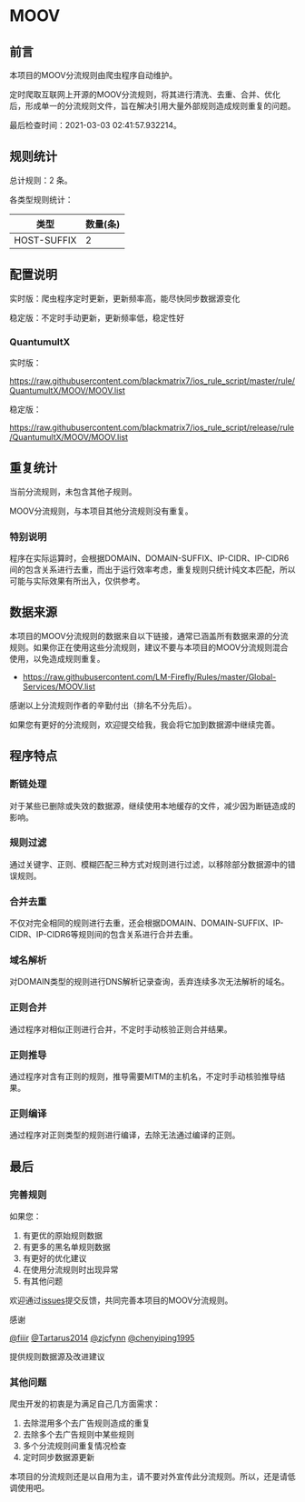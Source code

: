 # MOOV

## 前言

本项目的MOOV分流规则由爬虫程序自动维护。

定时爬取互联网上开源的MOOV分流规则，将其进行清洗、去重、合并、优化后，形成单一的分流规则文件，旨在解决引用大量外部规则造成规则重复的问题。



最后检查时间：2021-03-03 02:41:57.932214。

## 规则统计

总计规则：2 条。

各类型规则统计：

| 类型 | 数量(条) |
| ---- | ---- |
| HOST-SUFFIX | 2 |
## 配置说明

实时版：爬虫程序定时更新，更新频率高，能尽快同步数据源变化

稳定版：不定时手动更新，更新频率低，稳定性好

### QuantumultX 
实时版：

https://raw.githubusercontent.com/blackmatrix7/ios_rule_script/master/rule/QuantumultX/MOOV/MOOV.list

稳定版：

https://raw.githubusercontent.com/blackmatrix7/ios_rule_script/release/rule/QuantumultX/MOOV/MOOV.list

## 重复统计


当前分流规则，未包含其他子规则。



MOOV分流规则，与本项目其他分流规则没有重复。
### 特别说明
程序在实际运算时，会根据DOMAIN、DOMAIN-SUFFIX、IP-CIDR、IP-CIDR6间的包含关系进行去重，而出于运行效率考虑，重复规则只统计纯文本匹配，所以可能与实际效果有所出入，仅供参考。

## 数据来源

本项目的MOOV分流规则的数据来自以下链接，通常已涵盖所有数据来源的分流规则。如果你正在使用这些分流规则，建议不要与本项目的MOOV分流规则混合使用，以免造成规则重复。

- https://raw.githubusercontent.com/LM-Firefly/Rules/master/Global-Services/MOOV.list


感谢以上分流规则作者的辛勤付出（排名不分先后）。

如果您有更好的分流规则，欢迎提交给我，我会将它加到数据源中继续完善。

## 程序特点

### 断链处理

对于某些已删除或失效的数据源，继续使用本地缓存的文件，减少因为断链造成的影响。

### 规则过滤

通过关键字、正则、模糊匹配三种方式对规则进行过滤，以移除部分数据源中的错误规则。

### 合并去重

不仅对完全相同的规则进行去重，还会根据DOMAIN、DOMAIN-SUFFIX、IP-CIDR、IP-CIDR6等规则间的包含关系进行合并去重。

### 域名解析

对DOMAIN类型的规则进行DNS解析记录查询，丢弃连续多次无法解析的域名。

### 正则合并

通过程序对相似正则进行合并，不定时手动核验正则合并结果。

### 正则推导

通过程序对含有正则的规则，推导需要MITM的主机名，不定时手动核验推导结果。

### 正则编译

通过程序对正则类型的规则进行编译，去除无法通过编译的正则。

## 最后

### 完善规则

如果您：

1. 有更优的原始规则数据
2. 有更多的黑名单规则数据
3. 有更好的优化建议
4. 在使用分流规则时出现异常
5. 有其他问题

欢迎通过[issues](https://github.com/blackmatrix7/ios_rule_script/issues/new)提交反馈，共同完善本项目的MOOV分流规则。

感谢

[@fiiir](https://github.com/fiiir) [@Tartarus2014](https://github.com/Tartarus2014) [@zjcfynn](https://github.com/zjcfynn) [@chenyiping1995](https://github.com/chenyiping1995) 

提供规则数据源及改进建议

### 其他问题

爬虫开发的初衷是为满足自己几方面需求：

1. 去除混用多个去广告规则造成的重复
2. 去除多个去广告规则中某些规则
3. 多个分流规则间重复情况检查
4. 定时同步数据源更新

本项目的分流规则还是以自用为主，请不要对外宣传此分流规则。所以，还是请低调使用吧。